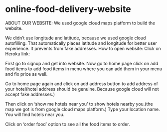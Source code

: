 # online-food-delivery-website

ABOUT OUR WEBSITE:
We used google cloud maps platform to build the website.

We didn’t use longitude and latitude, because we used google cloud autofilling. That automatically places latitude and longitude for better user experience.
It prevents from fake addresses.
How to open website:
Click on Heroku link:

First go to signup and get into website.
Now go to home page click on add food items to add food items in menu where you can add them in your menu and fix price as well.

Go to home page again and click on add address button to add address of your hotel(hotel address should be genuine. Because google cloud will not accept fake addresses.)

Then click on ‘show me hotels near you’ to show hotels nearby you.(the map we got is from google cloud maps platform.)
 Type your location name. You will find hotels near you. 

Click on ‘order food’ option to see all the food items to order.
